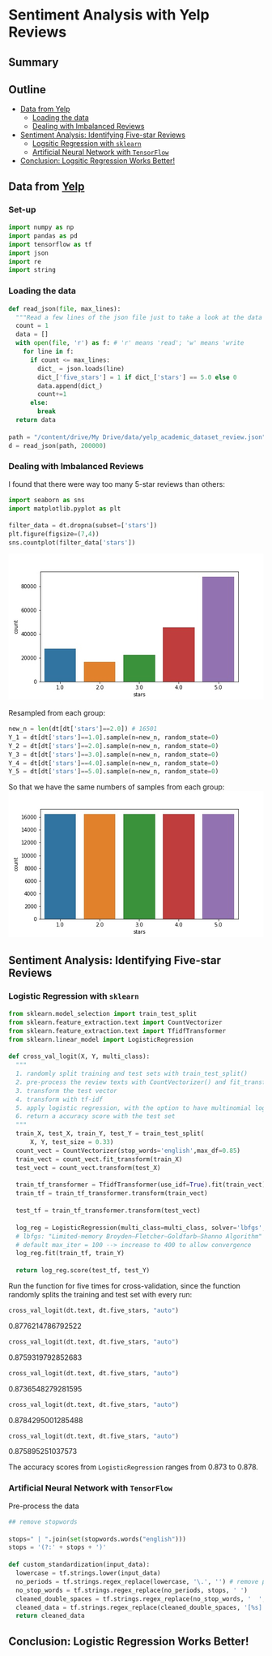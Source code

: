 # Sentiment Analysis with Yelp Reviews

## Summary

## Outline

  * [Data from Yelp](#data-from-yelp)
    + [Loading the data](#loading-the-data)
    + [Dealing with Imbalanced Reviews](#dealing-with-imbalanced-reviews)
  * [Sentiment Analysis: Identifying Five-star Reviews](#sentiment-analysis-identifying-five-star-reviews)
    + [Logsitic Regression with `sklearn`](#logistic-regression-with-sklearn)
    + [Artificial Neural Network with `TensorFlow`](#artificial-neural-network-with-tensorflow)
  * [Conclusion: Logsitic Regression Works Better!](#conclusion-logistic-regression-works-better)

## Data from [Yelp](https://www.yelp.com/dataset) 

### Set-up

```python
import numpy as np
import pandas as pd
import tensorflow as tf
import json
import re
import string
```

### Loading the data

```python
def read_json(file, max_lines):
  """Read a few lines of the json file just to take a look at the data structure"""
  count = 1
  data = []
  with open(file, 'r') as f: # 'r' means 'read'; 'w' means 'write
    for line in f:
      if count <= max_lines:
        dict_ = json.loads(line)
        dict_['five_stars'] = 1 if dict_['stars'] == 5.0 else 0
        data.append(dict_)
        count+=1
      else:
        break
  return data

path = "/content/drive/My Drive/data/yelp_academic_dataset_review.json"
d = read_json(path, 200000)
```

### Dealing with Imbalanced Reviews

I found that there were way too many 5-star reviews than others:

```python
import seaborn as sns
import matplotlib.pyplot as plt

filter_data = dt.dropna(subset=['stars'])
plt.figure(figsize=(7,4))
sns.countplot(filter_data['stars'])
```
<img src="https://github.com/ychu19/yelp-review-sentiment-analysis/blob/main/imbalanced_reviews.jpeg" width="600px" class="center">

Resampled from each group:

```python
new_n = len(dt[dt['stars']==2.0]) # 16501
Y_1 = dt[dt['stars']==1.0].sample(n=new_n, random_state=0)
Y_2 = dt[dt['stars']==2.0].sample(n=new_n, random_state=0) 
Y_3 = dt[dt['stars']==3.0].sample(n=new_n, random_state=0)
Y_4 = dt[dt['stars']==4.0].sample(n=new_n, random_state=0)
Y_5 = dt[dt['stars']==5.0].sample(n=new_n, random_state=0)
```

So that we have the same numbers of samples from each group: 
<img src="https://github.com/ychu19/yelp-review-sentiment-analysis/blob/main/adjusted_samples.jpeg" width="600px" class="center">

## Sentiment Analysis: Identifying Five-star Reviews

### Logistic Regression with `sklearn`

```python
from sklearn.model_selection import train_test_split
from sklearn.feature_extraction.text import CountVectorizer
from sklearn.feature_extraction.text import TfidfTransformer
from sklearn.linear_model import LogisticRegression

def cross_val_logit(X, Y, multi_class):
  """
  1. randomly split training and test sets with train_test_split() 
  2. pre-process the review texts with CountVectorizer() and fit_transform the training set
  3. transform the test vector 
  4. transform with tf-idf
  5. apply logistic regression, with the option to have multinomial logit (for binary logit use "auto")
  6. return a accuracy score with the test set
  """
  train_X, test_X, train_Y, test_Y = train_test_split(
      X, Y, test_size = 0.33)
  count_vect = CountVectorizer(stop_words='english',max_df=0.85)
  train_vect = count_vect.fit_transform(train_X)
  test_vect = count_vect.transform(test_X)

  train_tf_transformer = TfidfTransformer(use_idf=True).fit(train_vect)
  train_tf = train_tf_transformer.transform(train_vect)

  test_tf = train_tf_transformer.transform(test_vect)

  log_reg = LogisticRegression(multi_class=multi_class, solver='lbfgs', max_iter=400)
  # lbfgs: "Limited-memory Broyden–Fletcher–Goldfarb–Shanno Algorithm"
  # default max_iter = 100 --> increase to 400 to allow convergence 
  log_reg.fit(train_tf, train_Y)

  return log_reg.score(test_tf, test_Y)
```
Run the function for five times for cross-validation, since the function randomly splits the training and test set with every run:

```python
cross_val_logit(dt.text, dt.five_stars, "auto")
```
0.8776214786792522

```python
cross_val_logit(dt.text, dt.five_stars, "auto")
```
0.8759319792852683

```python
cross_val_logit(dt.text, dt.five_stars, "auto")
```
0.8736548279281595

```python
cross_val_logit(dt.text, dt.five_stars, "auto")
```
0.8784295001285488

```python
cross_val_logit(dt.text, dt.five_stars, "auto")
```
0.875895251037573

The accuracy scores from `LogisticRegression` ranges from 0.873 to 0.878.

### Artificial Neural Network with `TensorFlow`

Pre-process the data

```python
## remove stopwords

stops=" | ".join(set(stopwords.words("english")))
stops = '(?:' + stops + ')'

def custom_standardization(input_data):
  lowercase = tf.strings.lower(input_data)
  no_periods = tf.strings.regex_replace(lowercase, '\.', '') # remove periods
  no_stop_words = tf.strings.regex_replace(no_periods, stops, ' ')
  cleaned_double_spaces = tf.strings.regex_replace(no_stop_words, '  ', ' ')
  cleaned_data = tf.strings.regex_replace(cleaned_double_spaces, '[%s]' % re.escape(string.punctuation),'')
  return cleaned_data

```

## Conclusion: Logistic Regression Works Better!
